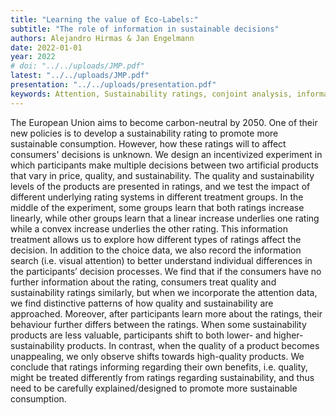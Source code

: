```yaml
---
title: "Learning the value of Eco-Labels:"
subtitle: "The role of information in sustainable decisions"
authors: Alejandro Hirmas & Jan Engelmann
date: 2022-01-01
year: 2022
# doi: "../../uploads/JMP.pdf"
latest: "../../uploads/JMP.pdf"
presentation: "../../uploads/presentation.pdf"
keywords: Attention, Sustainability ratings, conjoint analysis, information treatments, MouselabWeb
---
```


The European Union aims to become carbon-neutral by 2050. One of their new policies is to develop a sustainability rating to promote more sustainable consumption. However, how these ratings will to affect consumers' decisions is unknown. We design an incentivized experiment in which participants make multiple decisions between two artificial products that vary in price, quality, and sustainability. The quality and sustainability levels of the products are presented in ratings, and we test the impact of different underlying rating systems in different treatment groups. In the middle of the experiment, some groups learn that both ratings increase linearly, while other groups learn that a linear increase underlies one rating while a convex increase underlies the other rating. This information treatment allows us to explore how different types of ratings affect the decision. In addition to the choice data, we also record the information search (i.e. visual attention) to better understand individual differences in the participants’ decision processes. We find that if the consumers have no further information about the rating, consumers treat quality and sustainability ratings similarly, but when we incorporate the attention data, we find distinctive patterns of how quality and sustainability are approached. Moreover, after participants learn more about the ratings, their behaviour further differs between the ratings. When some sustainability products are less valuable, participants shift to both lower- and higher-sustainability products. In contrast, when the quality of a product becomes unappealing, we only observe shifts towards high-quality products. We conclude that ratings informing regarding their own benefits, i.e. quality, might be treated differently from ratings regarding sustainability, and thus need to be carefully explained/designed to promote more sustainable consumption.
